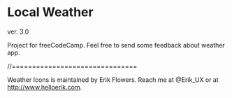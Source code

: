 # Local Weather

ver. 3.0


Project for freeCodeCamp.
Feel free to send some feedback about weather app.

//===============================

Weather Icons is maintained by Erik Flowers. Reach me at @Erik_UX or at http://www.helloerik.com.